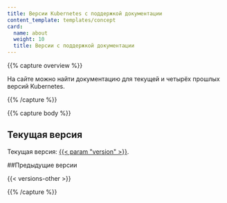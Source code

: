 ```yaml
---
title: Версии Kubernetes с поддержкой документации 
content_template: templates/concept
card:
  name: about
  weight: 10
  title: Версии с поддержкой документации
---
```


{{% capture overview %}}

На сайте можно найти документацию для текущей и четырёх прошлых версий Kubernetes.

{{% /capture %}}

{{% capture body %}}

## Текущая версия

Текущая версия:
[{{< param "version" >}}](/).

##Предыдущие версии

{{< versions-other >}}

{{% /capture %}}


